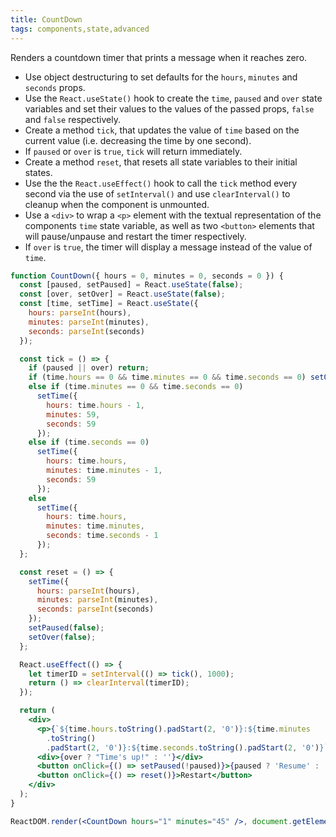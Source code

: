 ```yaml
---
title: CountDown
tags: components,state,advanced
---
```


Renders a countdown timer that prints a message when it reaches zero.

- Use object destructuring to set defaults for the `hours`, `minutes` and `seconds` props.
- Use the `React.useState()` hook to create the `time`, `paused` and `over` state variables and set their values to the values of the passed props, `false` and `false` respectively.
- Create a method `tick`, that updates the value of `time` based on the current value (i.e. decreasing the time by one second).
- If `paused` or `over` is `true`, `tick` will return immediately.
- Create a method `reset`, that resets all state variables to their initial states.
- Use the the `React.useEffect()` hook to call the `tick` method every second via the use of `setInterval()` and use `clearInterval()` to cleanup when the component is unmounted.
- Use a `<div>` to wrap a `<p>` element with the textual representation of the components `time` state variable, as well as two `<button>` elements that will pause/unpause and restart the timer respectively.
- If `over` is `true`, the timer will display a message instead of the value of `time`.

```jsx
function CountDown({ hours = 0, minutes = 0, seconds = 0 }) {
  const [paused, setPaused] = React.useState(false);
  const [over, setOver] = React.useState(false);
  const [time, setTime] = React.useState({
    hours: parseInt(hours),
    minutes: parseInt(minutes),
    seconds: parseInt(seconds)
  });

  const tick = () => {
    if (paused || over) return;
    if (time.hours == 0 && time.minutes == 0 && time.seconds == 0) setOver(true);
    else if (time.minutes == 0 && time.seconds == 0)
      setTime({
        hours: time.hours - 1,
        minutes: 59,
        seconds: 59
      });
    else if (time.seconds == 0)
      setTime({
        hours: time.hours,
        minutes: time.minutes - 1,
        seconds: 59
      });
    else
      setTime({
        hours: time.hours,
        minutes: time.minutes,
        seconds: time.seconds - 1
      });
  };

  const reset = () => {
    setTime({
      hours: parseInt(hours),
      minutes: parseInt(minutes),
      seconds: parseInt(seconds)
    });
    setPaused(false);
    setOver(false);
  };

  React.useEffect(() => {
    let timerID = setInterval(() => tick(), 1000);
    return () => clearInterval(timerID);
  });

  return (
    <div>
      <p>{`${time.hours.toString().padStart(2, '0')}:${time.minutes
        .toString()
        .padStart(2, '0')}:${time.seconds.toString().padStart(2, '0')}`}</p>
      <div>{over ? "Time's up!" : ''}</div>
      <button onClick={() => setPaused(!paused)}>{paused ? 'Resume' : 'Pause'}</button>
      <button onClick={() => reset()}>Restart</button>
    </div>
  );
}
```

```jsx
ReactDOM.render(<CountDown hours="1" minutes="45" />, document.getElementById('root'));
```
